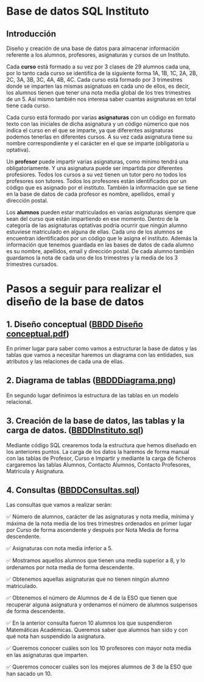 # Base de datos SQL Instituto

## Introducción 

Diseño y creación de una base de datos para almacenar información referente a los alumnos, profesores, asignaturas y cursos de un Instituto.

Cada **curso** está formado a su vez por 3 clases de 29 alumnos cada una, por lo tanto cada curso se identifica de la siguiente forma 1A, 1B, 1C, 2A, 2B, 2C, 3A, 3B, 3C, 4A, 4B, 4C. Cada curso está formado por 3 trimestres donde se imparten las mismas asignatuas en cada uno de ellos, es decir, los alumnos tienen que tener una nota media global de los tres trimestres de un 5. Así mismo también nos interesa saber cuantas asignaturas en total tiene cada curso. 

Cada curso está formado por varias **asignaturas** con un código en formato texto con las iniciales de dicha asignatura y un código númerico que nos indica el curso en el que se imparte, ya que diferentes asignaturas podemos tenerlas en diferentes cursos. A su vez cada asignatura tiene su nombre correspondiente y el carácter en el que se imparte (obligatoria u optativa).

Un **profesor** puede impartir varias asignaturas, como mínimo tendrá una obligatoriamente. Y una asignatura puede ser impartida por diferentes profesiores. Todos los cursos a su vez tienen un tutor pero no todos los profesores son tutores. Todos los profesores están identificados por un código que es asignado por el instituto. También la información que se tiene en la base de datos de cada profesor es nombre, apellidos, email y dirección postal. 

Los **alumnos** pueden estar matriculados en varias asignaturas siempre que sean del curso que están impartiendo en ese momento. Dentro de la categoría de las asignaturas optativas podría ocurrir que ningún alumno estuviese matriculado en alguna de ellas. Cada uno de los alumnos se encuentran identificados por un código que le asigna el instituto. Además la información que tenemos guardada en las bases de datos de cada alumno es su nombre, apellidos, email y dirección postal. De cada alumno también guardamos la nota de cada uno de los trimestres y la media de los 3 trimestres cursados. 

# Pasos a seguir para realizar el diseño de la base de datos

## 1. Diseño conceptual ([BBDD Diseño conceptual.pdf](https://github.com/NoeliaFerrero/Base-de-datos-SQL-Instituto/blob/c73147b5f983d3d53237ffba6cb8a3ad534d80c3/BBDD%20Dise%C3%B1o%20conceptual.pdf))

En primer lugar para saber como vamos a estructurar la base de datos y las tablas que vamos a necesitar haremos un diagrama con las entidades, sus atributos y las relaciones de cada una de ellas. 

## 2. Diagrama de tablas ([BBDDDiagrama.png](https://github.com/noelianav91/Base-de-datos-SQL-Instituto/blob/c73147b5f983d3d53237ffba6cb8a3ad534d80c3/BBDDDiagrama.png))

En segundo lugar definimos la estructura de las tablas en un modelo relacional.

## 3. Creación de la base de datos, las tablas y la carga de datos. ([BBDDInstituto.sql](https://github.com/noelianav91/Base-de-datos-SQL-Instituto/blob/c73147b5f983d3d53237ffba6cb8a3ad534d80c3/BBDDInstituto.sql))

Mediante código SQL crearemos toda la estructura que hemos diseñado en los anteriores puntos. La carga de los datos la haremos de forma manual con las tablas de Profesor, Curso e Impartir y mediante la carga de ficheros cargaremos las tablas Alumnos, Contacto Alumnos, Contacto Profesores, Matricula y Asignatura.

## 4. Consultas ([BBDDConsultas.sql](https://github.com/noelianav91/Base-de-datos-SQL-Instituto/blob/c73147b5f983d3d53237ffba6cb8a3ad534d80c3/BBDDConsultas.sql))

Las consultas que vamos a realizar serán:

✅ Número de alumnos, carácter de las asignaturas y nota media, mínima y máxima de la nota media de los tres trimestres ordenados en primer lugar por Curso de forma ascendente y después por Nota Media de forma descendente.

✅ Asignaturas con nota media inferior a 5.

✅ Mostramos aquellos alumnos que tienen una media superior a 8, y lo ordenamos por nota media de forma descendente.

✅ Obtenemos aquellas asignaturas que no tienen ningún alumno matriculado.

✅ Obtenemos el número de Alumnos de 4 de la ESO que tienen que recuperar alguna asignatura y ordenamos el número de alumnos suspensos de forma descendente.

✅ En la anterior consulta fueron 10 alumnos los que suspendieron Matemáticas Académicas. Queremos saber que alumnos han sido y con qué nota han suspendido la asignatura.

✅ Queremos conocer cuáles son los 10 profesores con mayor nota media en las asignaturas que imparten.

✅ Queremos conocer cuáles son los mejores alumnos de 3 de la ESO que han sacado un 10.



